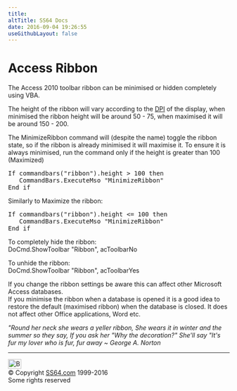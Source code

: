 ```yaml
---
title:
altTitle: SS64 Docs
date: 2016-09-04 19:26:55
useGithubLayout: false
---
```

<!-- #BeginLibraryItem "/Library/head_access_syntax.lbi" --><!-- #EndLibraryItem --><h1>Access Ribbon</h1>
<p>The Access 2010 toolbar ribbon can be minimised or hidden completely using VBA. </p>
<p>The height of the ribbon will vary according to the <a href="../nt/syntax-dpi.html">DPI</a> of the display, when minimised the ribbon height will be around 50 - 75, when maximised it will be around 150 - 200.</p>
<p>The <span class="code">MinimizeRibbon</span> command will (despite the name) toggle the ribbon state, so if the ribbon is already minimised it will maximise it. To ensure it is always minimised, run the command only if the height is greater than 100 (Maximized)</p>
<pre>If commandbars("ribbon").height &gt; 100 then
   CommandBars.ExecuteMso "MinimizeRibbon"
End if</pre>
<p>Similarly to Maximize the ribbon:</p>
<pre>If commandbars("ribbon").height &lt;= 100 then
   CommandBars.ExecuteMso "MinimizeRibbon"
End if</pre>
<p>To completely hide the ribbon:<br>
<span class="code">DoCmd.ShowToolbar "Ribbon", acToolbarNo </span><br>
</p>
<p> To unhide the ribbon:<br>
<span class="code">DoCmd.ShowToolbar "Ribbon", acToolbarYes</span></p>
<p>If you change the ribbon settings be aware this can affect other Microsoft Access databases.<br>
If you  minimise the ribbon when a database is opened it is a good idea to restore the default (maximised ribbon) when the database is closed. It does not affect other Office applications, Word etc.</p>
<p class="quote"><i>"Round her neck she wears a yeller ribbon, She wears it in winter and the summer so they say, If you ask her "Why the decoration?" She'll say "It's fur my lover who is fur, fur away ~ George A. Norton</i></p><!-- #BeginLibraryItem "/Library/foot_access.lbi" --><p>
<!-- access -->

<hr>
<div id="bl" class="footer"><a href="syntax-ribbon.html#"><img src="../images/top.png" width="30" height="22" alt="Back to the Top"></a></div>
<div id="br" class="footer, tagline">© Copyright <a href="../index.html">SS64.com</a> 1999-2016<br>
Some rights reserved</div><!-- #EndLibraryItem -->

